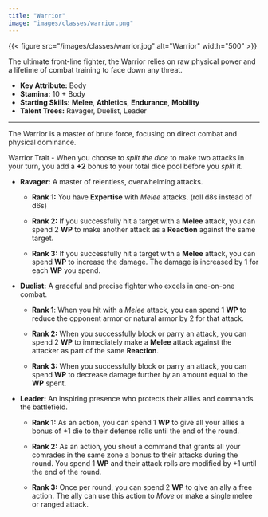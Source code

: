 ```yaml
---
title: "Warrior"
image: "images/classes/warrior.png"
---
```

{{< figure src="/images/classes/warrior.jpg" alt="Warrior" width="500" >}}

The ultimate front-line fighter, the Warrior relies on raw physical power and a lifetime of combat training to face down any threat.
- **Key Attribute:** Body
- **Stamina:** 10 + Body
- **Starting Skills:** **Melee**, **Athletics**, **Endurance**, **Mobility**
- **Talent Trees:** Ravager, Duelist, Leader

---

The Warrior is a master of brute force, focusing on direct combat and physical dominance.

Warrior Trait - When you choose to *split the dice*  to make two attacks in your turn, you add a **+2** bonus to your total dice pool before you *split* it.

- **Ravager:** A master of relentless, overwhelming attacks.
    
    - **Rank 1:** You have **Expertise** with *Melee* attacks. (roll d8s instead of d6s) 
        
    - **Rank 2:** If you successfully hit a target with a **Melee** attack, you can spend 2 **WP** to make another attack as a **Reaction** against the same target.
        
    - **Rank 3:** If you successfully hit a target with a **Melee** attack, you can spend **WP** to increase the damage. The damage is increased by 1 for each **WP** you spend.
        
- **Duelist:** A graceful and precise fighter who excels in one-on-one combat.
	- **Rank 1**: When you hit with a *Melee* attack, you can spend 1 **WP** to reduce the opponent armor or natural armor by 2 for that attack.
        
    - **Rank 2:** When you successfully block or parry an attack, you can spend 2 **WP** to immediately make a **Melee** attack against the attacker as part of the same **Reaction**.
        
    - **Rank 3:** When you successfully block or parry an attack, you can spend **WP** to decrease damage further by an amount equal to the **WP** spent.
        
- **Leader:** An inspiring presence who protects their allies and commands the battlefield.
    
    - **Rank 1:** As an action, you can spend 1 **WP** to give all your allies a bonus of +1 die to their defense rolls until the end of the round.
        
    - **Rank 2:** As an action, you shout a command that grants all your comrades in the same zone a bonus to their attacks during the round. You spend 1 **WP** and their attack rolls are modified by +1 until the end of the round.
        
    - **Rank 3:** Once per round, you can spend 2 **WP** to give an ally a free action. The ally can use this action to *Move* or make a single melee or ranged attack.
        

